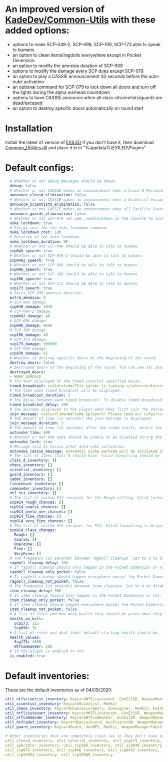 # An improved version of [KadeDev/Common-Utils](https://github.com/KadeDev/Common-Utils) with these added options:
- options to make SCP-049-2, SCP-096, SCP-106, SCP-173 able to speak to humans
- an option to clean items/ragdolls everywhere except in Pocket Dimension
- an option to modify the amnesia duration of SCP-939
- options to modify the damage every SCP does except SCP-079
- an option to play a CASSIE announcement 30 seconds before the auto-nuke activation
- an optional command for SCP-079 to lock down all doors and turn off the lights during the alpha warhead countdown
- options to have CASSIE announce when all class-d/scientists/guards are dead/escaped
- an option to destroy specific doors automatically on round start

# Installation

Install the latest of version of [EXILED](https://github.com/galaxy119/EXILED) if you don't have it, then download [Common_Utilities.dll](https://github.com/Aevann1/Common-Utils/releases) and place it in in "%appdata%\EXILED\Plugins"

# Default configs:
```yaml
  # Whether or not debug messages should be shown.
  debug: false
  # Whether or not CASSIE makes an announcement when a Class-D Personnel escapes and when all Class-D Personnel are dead or have escaped.
  announce_classd_elimination: false
  # Whether or not CASSIE makes an announcement when a Scientist escapes and when all Scientists are dead or have escaped.
  announce_scientists_elimination: false
  # Whether or not CASSIE makes an announcement when all Facility Guards are dead.
  announce_guards_elimination: false
  # Whether or not SCP-079 can use .nukelockdown in the console to lock down all doors and turn off the lights during the nuke countdown.
  nuke_lockdown: true
  # Energy cost for the nuke lockdown command.
  nuke_lockdown_cost: 100
  # Duration of the nuke lockdown.
  nuke_lockdown_duration: 90
  # Whether or not SCP-049 should be able to talk to humans.
  scp049_speech: true
  # Whether or not SCP-049-2 should be able to talk to humans.
  scp0492_speech: true
  # Whether or not SCP-096 should be able to talk to humans.
  scp096_speech: true
  # Whether or not SCP-106 should be able to talk to humans.
  scp106_speech: true
  # Whether or not SCP-173 should be able to talk to humans.
  scp173_speech: true
  # Extra SCP-939 amnesia duration.
  extra_amnesia: 0
  # SCP-049 damage.
  scp049_damage: 4949
  # SCP-049-2 damage.
  scp0492_damage: 40
  # SCP-096 damage.
  scp096_damage: 9696
  # SCP-106 damage.
  scp106_damage: 40
  # SCP-173 damage.
  scp173_damage: 999990
  # SCP-939 damage.
  scp939_damage: 65
  # Whether to destroy specific doors at the beginning of the round.
  destroy_doors: false
  # Destroyed doors at the beginning of the round. You can see all door names inside the Remote Admin Panel in-game.
  destroyed_doors:
  - NUKE_SURFACE
  # The text displayed at the timed interval specified below.
  timed_broadcast: <color=lime>This server is running </color><color=red>EXILED Common-Utilities</color><color=lime>, enjoy your stay!</color>
  # The time each timed broadcast will be displayed.
  timed_broadcast_duration: 5
  # The delay between each timed broadcast. To disable timed broadcasts, set this to 0
  timed_broadcast_delay: 300
  # The message displayed to the player when they first join the server. Setting this to empty will disable these broadcasts.
  join_message: <color=lime>Welcome %player%! Please read our rules!</color>
  # The amount of time (in seconds) the join message is displayed.
  join_message_duration: 5
  # The amount of time (in seconds) after the round starts, before the facilities auto-nuke will start. Put 0 to disable.
  autonuke_time: 600
  # Whether or not the nuke should be unable to be disabled during the auto-nuke countdown.
  autonuke_lock: true
  # Message said by Cassie after auto-nuke activation.
  autonuke_cassie_message: automatic alpha warhead will be activated in tminus 30 seconds . it can't be disabled. please evacuate the facility
  # The list of items Class-D should have. Valid formatting should be ItemType:Chance where ItemType is the item to give them, and Chance is the percent chance of them spawning with it. You can specify the same item multiple times. This is true for all Inventory configs.
  class_d_inventory: []
  chaos_inventory: []
  scientist_inventory: []
  guard_inventory: []
  cadet_inventory: []
  lieutenant_inventory: []
  commander_inventory: []
  ntf_sci_inventory: []
  # The list of custom 914 recipies for the Rough setting. Valid formatting should be OriginalItemType:NewItemType:Chance where OriginalItem is the item being upgraded, NewItem is the item to upgrade to, and Chance is the percent chance of the upgrade happening. You can specify multiple upgrade choices for the same item. This is true for all 914 configs.
  scp914_rough_chances: []
  scp914_coarse_chances: []
  scp914_oneto_one_chances: []
  scp914_fine_chances: []
  scp914_very_fine_chances: []
  # The list of custom 914 recipies for 914. Valid formatting is OriginalRole:NewRole:Chance - IE: ClassD:Spectator:100 - for each knob setting defined.
  scp914_class_changes:
    Rough: []
    Coarse: []
    OneToOne: []
    Fine: []
    VeryFine: []
  # The frequency (in seconds) between ragdoll cleanups. Set to 0 to disable.
  ragdoll_cleanup_delay: 300
  # If ragdoll cleanup should only happen in the Pocket Dimension or not.
  ragdoll_cleanup_only_pocket: false
  # If ragdoll cleanup should happen everywhere except the Pocket Dimension or not.
  ragdoll_cleanup_not_pocket: false
  # The frequency (in seconds) between item cleanups. Set to 0 to disable.
  item_cleanup_delay: 300
  # If item cleanup should only happen in the Pocket Dimension or not.
  item_cleanup_only_pocket: false
  # If item cleanup should happen everywhere except the Pocket Dimension or not.
  item_cleanup_not_pocket: false
  # A list of roles and how much health they should be given when they kill someone.
  health_on_kill:
    Scp173: 125
    Scp096: 70
  # A list of roles and what their default starting health should be.
  health_values:
    Scp173: 3000
    NtfCommander: 200
  # If the plugin is enabled or not.
  is_enabled: true
```
# Default inventories:
These are the default inventories as of 04/09/2020:
```yaml
util_ntfscientist_inventory: KeycardNTFLieutenant, GunE11SR, WeaponManagerTablet, GrenadeFrag, Radio, Medkit
util_scientist_inventory: KeycardScientist, Medkit
util_chaos_inventory: KeycardChaosInsurgency, GunLogicer, Medkit, Painkillers
util_ntflieutenant_inventory: KeycardNTFLieutenant, GunE11SR, WeaponManagerTablet, GrenadeFrag, Radio, Disarmer, Medkit
util_ntfcommander_inventory: KeycardNTFCommander, GunE11SR, WeaponManagerTablet, GrenadeFrag, Radio, Disarmer, Adrenaline
util_ntfcadet_inventory: KeycardSeniorGuard, GunProject90, WeaponManagerTablet, Radio, Disarmer, Medkit
util_guard_inventory: KeycardGuard, GunMP7, Medkit, WeaponManagerTablet, Disarmer, GrenadeFlash, Radio

# Other inventories that are completely clean (as in they don't have any single item):
util_classd_inventory, util_tutorial_inventory, util_scp173_inventory,
util_spectator_inventory, util_scp106_inventory, util_scp049_inventory,
util_scp079_inventory, util_scp096_inventory, util_scp0492_inventory,
util_scp93953_inventory, util_scp93989_inventory
```
